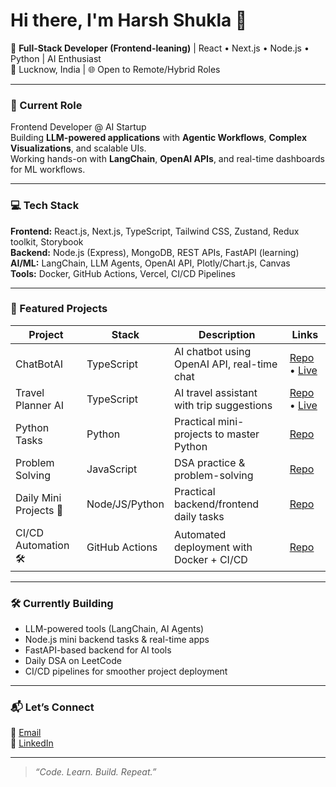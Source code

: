 # Hi there, I'm Harsh Shukla 👋  

🚀 **Full-Stack Developer (Frontend-leaning)** | React • Next.js • Node.js • Python | AI Enthusiast  
📍 Lucknow, India | 🌐 Open to Remote/Hybrid Roles

---

### 💼 Current Role  
Frontend Developer @ AI Startup  
Building **LLM-powered applications** with **Agentic Workflows**, **Complex Visualizations**, and scalable UIs.  
Working hands-on with **LangChain**, **OpenAI APIs**, and real-time dashboards for ML workflows.

---

### 💻 Tech Stack  
**Frontend:** React.js, Next.js, TypeScript, Tailwind CSS, Zustand, Redux toolkit, Storybook  
**Backend:** Node.js (Express), MongoDB, REST APIs, FastAPI (learning)  
**AI/ML:** LangChain, LLM Agents, OpenAI API, Plotly/Chart.js, Canvas  
**Tools:** Docker, GitHub Actions, Vercel, CI/CD Pipelines

---

### 🌟 Featured Projects  

| Project                     | Stack           | Description                                  | Links                        |
|----------------------------|-----------------|----------------------------------------------|------------------------------|
| ChatBotAI                  | TypeScript      | AI chatbot using OpenAI API, real-time chat  | [Repo](https://github.com/Harshof16/ChatBotAI) • [Live](https://chat-bot-ai-xi.vercel.app/)        |
| Travel Planner AI          | TypeScript      | AI travel assistant with trip suggestions    | [Repo](https://github.com/Harshof16/Travel_planner_AI) • [Live](https://project-travel-main2.vercel.app/)        |
| Python Tasks               | Python          | Practical mini-projects to master Python     | [Repo](https://github.com/Harshof16/Python_tasks)                    |
| Problem Solving            | JavaScript      | DSA practice & problem-solving               | [Repo](https://github.com/Harshof16/Problem-Solving)                    |
| Daily Mini Projects 🔧     | Node/JS/Python  | Practical backend/frontend daily tasks       | [Repo](https://github.com/Harshof16/Python_tasks)                    |
| CI/CD Automation 🛠️       | GitHub Actions  | Automated deployment with Docker + CI/CD     | [Repo](#)                    |

---

### 🛠️ Currently Building  
- LLM-powered tools (LangChain, AI Agents)  
- Node.js mini backend tasks & real-time apps  
- FastAPI-based backend for AI tools  
- Daily DSA on LeetCode  
- CI/CD pipelines for smoother project deployment

---

### 📬 Let’s Connect  
📧 [Email](mailto:harshkla09@gmail.com)  
🔗 [LinkedIn](https://www.linkedin.com/in/harsh-shukla-921566154/)

---

> *“Code. Learn. Build. Repeat.”*
